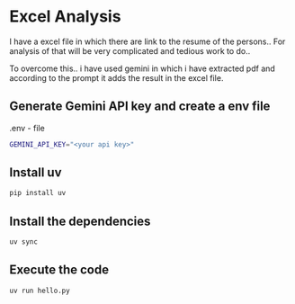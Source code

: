 # Excel Analysis

I have a excel file in which there are link to the resume of the persons.. For analysis of that will be very complicated and tedious work to do.. 

To overcome this.. i have used gemini in which i have extracted pdf and according to the prompt it adds the result in the excel file.

## Generate Gemini API key and create a env file
.env - file
```bash
GEMINI_API_KEY="<your api key>"
```

## Install uv
```bash
pip install uv
```

## Install the dependencies
```bash
uv sync
```

## Execute the code
```bash
uv run hello.py
```
